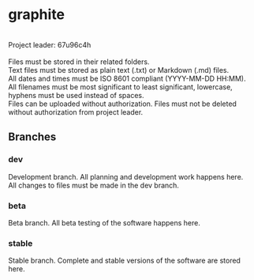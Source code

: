 # graphite
<br/>
Project leader: 67u96c4h<br/>
<br/>
Files must be stored in their related folders.<br/>
Text files must be stored as plain text (.txt) or Markdown (.md) files.<br/>
All dates and times must be ISO 8601 compliant (YYYY-MM-DD HH:MM).<br/>
All filenames must be most significant to least significant, lowercase, hyphens must be used instead of spaces.<br/>
Files can be uploaded without authorization. Files must not be deleted without authorization from project leader.<br/>

## Branches
### dev
Development branch. All planning and development work happens here.<br/>
All changes to files must be made in the dev branch.<br/>

### beta
Beta branch. All beta testing of the software happens here.<br/>

### stable
Stable branch. Complete and stable versions of the software are stored here.<br/>
